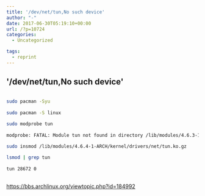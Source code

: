 ```yaml
---
title: '/dev/net/tun,No such device'
author: "-"
date: 2017-06-30T05:19:10+00:00
url: /?p=10724
categories:
  - Uncategorized

tags:
  - reprint
---
```

## '/dev/net/tun,No such device'
```bash
  
sudo pacman -Syu
  
sudo pacman -S linux

sudo modprobe tun
  
modprobe: FATAL: Module tun not found in directory /lib/modules/4.6.3-1-ARCH

sudo insmod /lib/modules/4.6.4-1-ARCH/kernel/drivers/net/tun.ko.gz
  
lsmod | grep tun
  
tun 28672 0
  
```

https://bbs.archlinux.org/viewtopic.php?id=184992